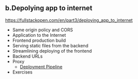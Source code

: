 ## b.Depolying app to internet
https://fullstackopen.com/en/part3/deploying_app_to_internet

- Same origin policy and CORS
- Application to the Internet
- Frontend production build
- Serving static files from the backend
- Streamlining deploying of the frontend
- Backend URLs
- Proxy
  - [Deployment Pipeline](https://martinfowler.com/bliki/DeploymentPipeline.html)
- Exercises
